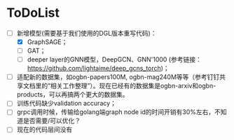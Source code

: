 # ToDoList

- [ ] 新增模型(需要基于我们使用的DGL版本重写代码)：
    - [x] GraphSAGE；
    - [ ] GAT；
    - [ ] deeper layer的GNN模型，DeepGCN、GNN'1000 (参考链接：https://github.com/lightaime/deep_gcns_torch)；
- [ ] 适配新的数据集，如ogbn-papers100M, ogbn-mag240M等等（参考钉钉共享文档里的“相关工作整理”）。现在已经有的数据集是ogbn-arxiv和ogbn-products，可以再搞两个更大的数据集。
- [ ] 训练代码缺少validation accuracy；
- [ ] grpc调用时候，传输给golang端graph node id的时间开销有30%左右，不知道是否需要/可以优化？
- [ ] 现在的代码层间没有
